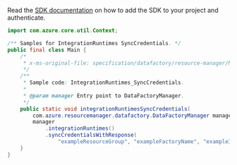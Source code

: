 Read the [SDK documentation](https://github.com/Azure/azure-sdk-for-java/blob/azure-resourcemanager-datafactory_1.0.0-beta.8/sdk/datafactory/azure-resourcemanager-datafactory/README.md) on how to add the SDK to your project and authenticate.

```java
import com.azure.core.util.Context;

/** Samples for IntegrationRuntimes SyncCredentials. */
public final class Main {
    /*
     * x-ms-original-file: specification/datafactory/resource-manager/Microsoft.DataFactory/stable/2018-06-01/examples/IntegrationRuntimes_SyncCredentials.json
     */
    /**
     * Sample code: IntegrationRuntimes_SyncCredentials.
     *
     * @param manager Entry point to DataFactoryManager.
     */
    public static void integrationRuntimesSyncCredentials(
        com.azure.resourcemanager.datafactory.DataFactoryManager manager) {
        manager
            .integrationRuntimes()
            .syncCredentialsWithResponse(
                "exampleResourceGroup", "exampleFactoryName", "exampleIntegrationRuntime", Context.NONE);
    }
}
```
